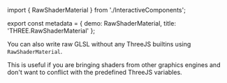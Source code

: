 import { RawShaderMaterial } from './InteractiveComponents';

export const metadata = {
  demo: RawShaderMaterial,
  title: 'THREE.RawShaderMaterial'
};

You can also write raw GLSL without any ThreeJS builtins using `RawShaderMaterial`.

This is useful if you are bringing shaders from other graphics engines and don't want to conflict with the predefined ThreeJS variables.